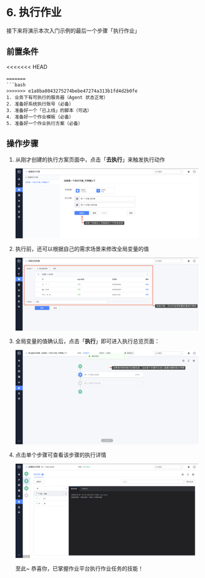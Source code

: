# 6. 执行作业

接下来将演示本次入门示例的最后一个步骤「执行作业」

## 前置条件

<<<<<<< HEAD
```plain
=======
```bash
>>>>>>> e1a8ba8043275274bebe47274a313b1fd4d2b0fe
1. 业务下有可执行的服务器（Agent 状态正常）
2. 准备好系统执行账号（必备）
3. 准备好一个「已上线」的脚本（可选）
4. 准备好一个作业模板（必备）
5. 准备好一个作业执行方案（必备）
```

## 操作步骤

1. 从刚才创建的执行方案页面中，点击「**去执行**」来触发执行动作

   ![image-20200407195149316](media/image-20200407195149316.png)

2. 执行前，还可以根据自己的需求场景来修改全局变量的值

   ![image-20200407195351347](media/image-20200407195351347.png)

3. 全局变量的值确认后，点击「**执行**」即可进入执行总览页面：

   ![image-20200407200026973](media/image-20200407200026973.png)

4. 点击单个步骤可查看该步骤的执行详情

   ![image-20200407200229158](media/image-20200407200229158.png)

   至此~ 恭喜你，已掌握作业平台执行作业任务的技能！